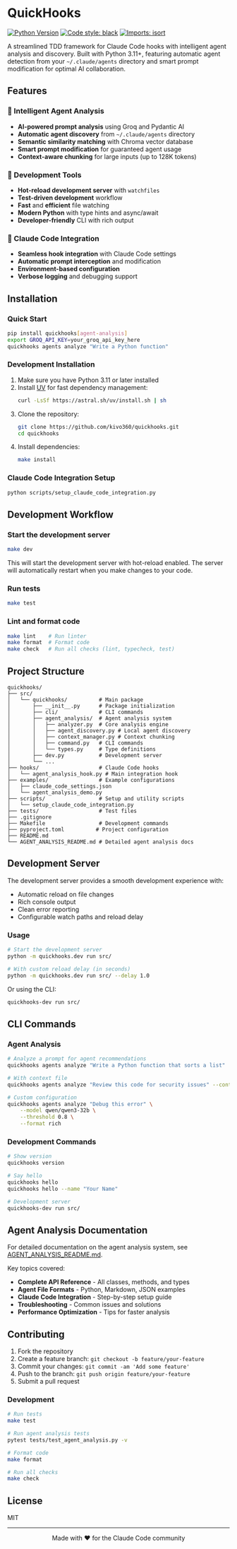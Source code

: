 # QuickHooks

[![Python Version](https://img.shields.io/badge/python-3.11%2B-blue.svg)](https://www.python.org/downloads/)
[![Code style: black](https://img.shields.io/badge/code%20style-black-000000.svg)](https://github.com/psf/black)
[![Imports: isort](https://img.shields.io/badge/%20imports-isort-%231674b1?style=flat&labelColor=ef8336)](https://pycqa.github.io/isort/)

A streamlined TDD framework for Claude Code hooks with intelligent agent analysis and discovery. Built with Python 3.11+, featuring automatic agent detection from your `~/.claude/agents` directory and smart prompt modification for optimal AI collaboration.

## Features

### 🧠 Intelligent Agent Analysis
- **AI-powered prompt analysis** using Groq and Pydantic AI
- **Automatic agent discovery** from `~/.claude/agents` directory
- **Semantic similarity matching** with Chroma vector database
- **Smart prompt modification** for guaranteed agent usage
- **Context-aware chunking** for large inputs (up to 128K tokens)

### 🔧 Development Tools
- **Hot-reload development server** with `watchfiles`
- **Test-driven development** workflow
- **Fast** and **efficient** file watching
- **Modern Python** with type hints and async/await
- **Developer-friendly** CLI with rich output

### 🔗 Claude Code Integration
- **Seamless hook integration** with Claude Code settings
- **Automatic prompt interception** and modification
- **Environment-based configuration**
- **Verbose logging** and debugging support

## Installation

### Quick Start
```bash
pip install quickhooks[agent-analysis]
export GROQ_API_KEY=your_groq_api_key_here
quickhooks agents analyze "Write a Python function"
```

### Development Installation

1. Make sure you have Python 3.11 or later installed
2. Install [UV](https://github.com/astral-sh/uv) for fast dependency management:
   ```bash
   curl -LsSf https://astral.sh/uv/install.sh | sh
   ```
3. Clone the repository:
   ```bash
   git clone https://github.com/kivo360/quickhooks.git
   cd quickhooks
   ```
4. Install dependencies:
   ```bash
   make install
   ```

### Claude Code Integration Setup
```bash
python scripts/setup_claude_code_integration.py
```

## Development Workflow

### Start the development server

```bash
make dev
```

This will start the development server with hot-reload enabled. The server will automatically restart when you make changes to your code.

### Run tests

```bash
make test
```

### Lint and format code

```bash
make lint    # Run linter
make format  # Format code
make check   # Run all checks (lint, typecheck, test)
```

## Project Structure

```
quickhooks/
├── src/
│   └── quickhooks/          # Main package
│       ├── __init__.py      # Package initialization
│       ├── cli/             # CLI commands
│       ├── agent_analysis/  # Agent analysis system
│       │   ├── analyzer.py  # Core analysis engine
│       │   ├── agent_discovery.py # Local agent discovery
│       │   ├── context_manager.py # Context chunking
│       │   ├── command.py   # CLI commands
│       │   └── types.py     # Type definitions
│       ├── dev.py           # Development server
│       └── ...
├── hooks/                   # Claude Code hooks
│   └── agent_analysis_hook.py # Main integration hook
├── examples/                # Example configurations
│   ├── claude_code_settings.json
│   └── agent_analysis_demo.py
├── scripts/                 # Setup and utility scripts
│   └── setup_claude_code_integration.py
├── tests/                   # Test files
├── .gitignore
├── Makefile                 # Development commands
├── pyproject.toml          # Project configuration
├── README.md
└── AGENT_ANALYSIS_README.md # Detailed agent analysis docs
```

## Development Server

The development server provides a smooth development experience with:

- Automatic reload on file changes
- Rich console output
- Clean error reporting
- Configurable watch paths and reload delay

### Usage

```bash
# Start the development server
python -m quickhooks.dev run src/

# With custom reload delay (in seconds)
python -m quickhooks.dev run src/ --delay 1.0
```

Or using the CLI:

```bash
quickhooks-dev run src/
```

## CLI Commands

### Agent Analysis
```bash
# Analyze a prompt for agent recommendations
quickhooks agents analyze "Write a Python function that sorts a list"

# With context file
quickhooks agents analyze "Review this code for security issues" --context code.py

# Custom configuration
quickhooks agents analyze "Debug this error" \
    --model qwen/qwen3-32b \
    --threshold 0.8 \
    --format rich
```

### Development Commands
```bash
# Show version
quickhooks version

# Say hello
quickhooks hello
quickhooks hello --name "Your Name"

# Development server
quickhooks-dev run src/
```

## Agent Analysis Documentation

For detailed documentation on the agent analysis system, see [AGENT_ANALYSIS_README.md](AGENT_ANALYSIS_README.md).

Key topics covered:
- **Complete API Reference** - All classes, methods, and types
- **Agent File Formats** - Python, Markdown, JSON examples  
- **Claude Code Integration** - Step-by-step setup guide
- **Troubleshooting** - Common issues and solutions
- **Performance Optimization** - Tips for faster analysis

## Contributing

1. Fork the repository
2. Create a feature branch: `git checkout -b feature/your-feature`
3. Commit your changes: `git commit -am 'Add some feature'`
4. Push to the branch: `git push origin feature/your-feature`
5. Submit a pull request

### Development

```bash
# Run tests
make test

# Run agent analysis tests
pytest tests/test_agent_analysis.py -v

# Format code
make format

# Run all checks
make check
```

## License

MIT

---

<p align="center">
  Made with ❤️ for the Claude Code community
</p>